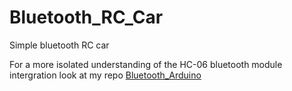 # Bluetooth_RC_Car
Simple bluetooth RC car

For a more isolated understanding of the HC-06 bluetooth module intergration
look at my repo [Bluetooth_Arduino](../../../Bluetooth_Arduino)
